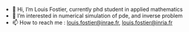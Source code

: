 - 👋 Hi, I’m Louis Fostier, currently phd student in applied mathematics 
- 👀 I’m interested in numerical simulation of pde, and inverse problem
- 📫 How to reach me : louis.fostier@inrae.fr, louis.fostier@inria.fr

<!---
lfostier/lfostier is a ✨ special ✨ repository because its `README.md` (this file) appears on your GitHub profile.
You can click the Preview link to take a look at your changes.
--->
